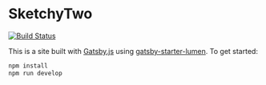 # SketchyTwo

[![Build Status](https://travis-ci.com/arcestia/SketchyTwo.svg?branch=master)](https://travis-ci.com/arcestia/SketchyTwo)

This is a site built with [Gatsby.js](https://www.gatsbyjs.org/) using [gatsby-starter-lumen](https://github.com/alxshelepenok/gatsby-starter-lumen). To get started:

```bash
npm install
npm run develop
```
